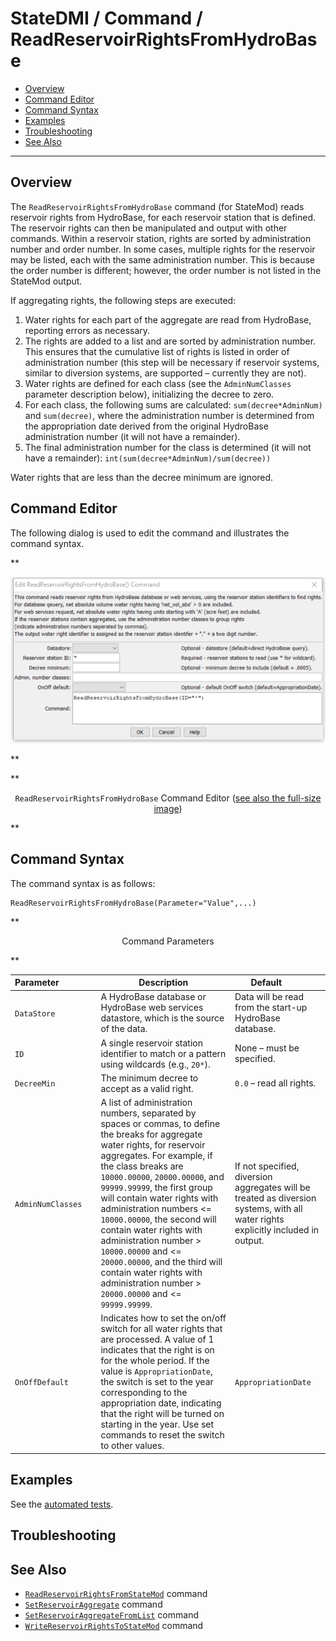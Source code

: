 # StateDMI / Command / ReadReservoirRightsFromHydroBase #

* [Overview](#overview)
* [Command Editor](#command-editor)
* [Command Syntax](#command-syntax)
* [Examples](#examples)
* [Troubleshooting](#troubleshooting)
* [See Also](#see-also)

-------------------------

## Overview ##

The `ReadReservoirRightsFromHydroBase` command (for StateMod) reads reservoir rights from HydroBase,
for each reservoir station that is defined.
The reservoir rights can then be manipulated and output with other commands.
Within a reservoir station, rights are sorted by administration number and order number.
In some cases, multiple rights for the reservoir may be listed, each with the same administration number.
This is because the order number is different; however, the order number is not listed in the StateMod output.

If aggregating rights, the following steps are executed:

1. Water rights for each part of the aggregate are read from HydroBase, reporting errors as necessary.
2. The rights are added to a list and are sorted by administration number.
This ensures that the cumulative list of rights is listed in order of administration number
(this step will be necessary if reservoir systems, similar to diversion systems, are supported – currently they are not).
3. Water rights are defined for each class (see the `AdminNumClasses` parameter description below),
initializing the decree to zero.
4. For each class, the following sums are calculated:  `sum(decree*AdminNum)` and `sum(decree)`,
where the administration number is determined from the appropriation date derived
from the original HydroBase administration number (it will not have a remainder).
5. The final administration number for the class is determined
(it will not have a remainder):  `int(sum(decree*AdminNum)/sum(decree))`

Water rights that are less than the decree minimum are ignored.

## Command Editor ##

The following dialog is used to edit the command and illustrates the command syntax.

**<p style="text-align: center;">
![ReadReservoirRightsFromHydroBase](ReadReservoirRightsFromHydroBase.png)
</p>**

**<p style="text-align: center;">
`ReadReservoirRightsFromHydroBase` Command Editor (<a href="../ReadReservoirRightsFromHydroBase.png">see also the full-size image</a>)
</p>**

## Command Syntax ##

The command syntax is as follows:

```text
ReadReservoirRightsFromHydroBase(Parameter="Value",...)
```
**<p style="text-align: center;">
Command Parameters
</p>**

| **Parameter**&nbsp;&nbsp;&nbsp;&nbsp;&nbsp;&nbsp;&nbsp;&nbsp;&nbsp;&nbsp;&nbsp;&nbsp;&nbsp;&nbsp; | **Description** | **Default**&nbsp;&nbsp;&nbsp;&nbsp;&nbsp;&nbsp;&nbsp;&nbsp;&nbsp;&nbsp; |
| --------------|-----------------|----------------- |
| `DataStore` | A HydroBase database or HydroBase web services datastore, which is the source of the data. | Data will be read from the start-up HydroBase database. |
| `ID` | A single reservoir station identifier to match or a pattern using wildcards (e.g., `20*`). | None – must be specified. |
| `DecreeMin` | The minimum decree to accept as a valid right. | `0.0` – read all rights. |
| `AdminNumClasses` | A list of administration numbers, separated by spaces or commas, to define the breaks for aggregate water rights, for reservoir aggregates.  For example, if the class breaks are `10000.00000`, `20000.00000`, and `99999.99999`, the first group will contain water rights with administration numbers <= `10000.00000`, the second will contain water rights with administration number > `10000.00000` and <= `20000.00000`, and the third will contain water rights with administration number > `20000.00000` and <= `99999.99999`. | If not specified, diversion aggregates will be treated as diversion systems, with all water rights explicitly included in output. |
| `OnOffDefault` | Indicates how to set the on/off switch for all water rights that are processed.  A value of 1 indicates that the right is on for the whole period.  If the value is `AppropriationDate`, the switch is set to the year corresponding to the appropriation date, indicating that the right will be turned on starting in the year.  Use set commands to reset the switch to other values. | `AppropriationDate` |

## Examples ##

See the [automated tests](https://github.com/OpenCDSS/cdss-app-statedmi-test/tree/master/test/regression/commands/ReadReservoirRightsFromHydroBase).

## Troubleshooting ##

## See Also ##

* [`ReadReservoirRightsFromStateMod`](../ReadReservoirRightsFromStateMod/ReadReservoirRightsFromStateMod.md) command
* [`SetReservoirAggregate`](../SetReservoirAggregate/SetReservoirAggregate.md) command
* [`SetReservoirAggregateFromList`](../SetReservoirAggregateFromList/SetReservoirAggregateFromList.md) command
* [`WriteReservoirRightsToStateMod`](../WriteReservoirRightsToStateMod/WriteReservoirRightsToStateMod.md) command
